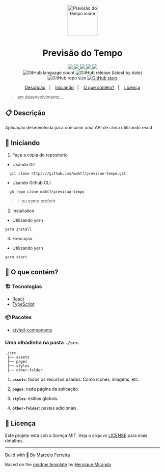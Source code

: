 <p align="center">
  <img alt="Previsão do tempo ícone" src="./src/assets/icon.png" width="100"/>
</p>
<h1 align="center">
  Previsão do Tempo
</h1>

<!-- Badges -->
<p align="center">
  <!-- if your  -->
  <a href="https://github.com/mahtf/previsao-tempo/graphs/commit-activity" alt="Maintenance">
    <img src="https://img.shields.io/badge/Maintained%3F-yes-1EAE72.svg" />
  </a>

  <!-- if your app is a website -->
  <a href="https://mahtf-previsaotempo.netlify.app/" alt="Website de Previsão do Tempo">
    <img src="https://img.shields.io/website-up-down-1EAE72-red/https://mahtf-previsaotempo.netlify.app/" />
  </a>

  <!-- License -->
  <a href="./LICENSE" alt="License: MIT">
    <img src="https://img.shields.io/badge/License-MIT-1EAE72.svg" />
  </a>

  <!-- codefactor -->
  <a href="https://www.codefactor.io/repository/github/mahtf/previsao-tempo" alt="CodeFactor">
    <img src="https://www.codefactor.io/repository/github/mahtf/previsao-tempo/badge" />
  </a>

  <!-- if your app is a website deployed on Netlify -->
  <a href="https://app.netlify.com/sites/mahtf-previsaotempo/deploys" alt="Netlify Status">
    <img src="https://api.netlify.com/api/v1/badges/d8a91cef-7e8c-447d-b1fe-751860e418c5
/deploy-status" />
  </a>

  <br/>

  <img alt="GitHub language count" src="https://img.shields.io/github/languages/count/mahtf/previsao-tempo?color=blue">

  <!-- version -->
  <img alt="GitHub release (latest by date)" src="https://img.shields.io/github/v/release/mahtf/previsao-tempo">

  <!-- GitHub repo size -->
  <img alt="GitHub repo size" src="https://img.shields.io/github/repo-size/mahtf/previsao-tempo">

  <!-- Social -->  
  <a href="https://github.com/mahtf/previsao-tempo/stargazers">
    <img alt="GitHub stars" src="https://img.shields.io/github/stars/mahtf/previsao-tempo?style=social">
  </a>

  <!-- more badges here -> https://gist.github.com/tterb/982ae14a9307b80117dbf49f624ce0e8 -->
</p>

<!-- summary -->
<p align="center">
  <a href="#clipboard-descrição">Descrição</a>&nbsp;&nbsp;&nbsp;|&nbsp;&nbsp;&nbsp;
  <a href="#rocket-iniciando">Iniciando</a>&nbsp;&nbsp;&nbsp;|&nbsp;&nbsp;&nbsp;
  <a href="#-o-que-contem">O que contém?</a>&nbsp;&nbsp;&nbsp;|&nbsp;&nbsp;&nbsp;
  <a href="#memo-licença">Licença</a>
</p>

> em desenvolvimento...

## :clipboard: Descrição
Aplicação desenvolvida para consumir uma API de clima utilizando react.

## :rocket: Iniciando

1. Faça a cópia do repositório

  - Usando Git
```shell
  git clone https://github.com/mahtf/previsao-tempo.git
```
  - Usando Github CLI
```shell
  gh repo clone mahtf/previsao-tempo
```
  > :bulb: ou como preferir

2. Installation
- Utilizando yarn
```shell 
yarn install
```

3. Execução
- Utilizando yarn
```shell 
yarn start
```


## 🧐 O que contém?

### :building_construction: Tecnologias
- [React](https://pt-br.reactjs.org)
- [TypeScript](https://www.typescriptlang.org)


### :package: Pacotes
- [styled-components](https://styled-components.com)

### Uma olhadinha na pasta `./src`.

    ./src
     ├── assets
     ├── pages
     ├── styles
     ├── other-folder

1.  **`assets`**: todos os recursos usados. Como ícones, imagens, etc.

2.  **`pages`**: cada página da aplicação.

3.  **`styles`**: estilos globais.
   
4.  **`other-folder`**: pastas adicionais.

## :memo: Licença

Este projeto está sob a licença MIT. Veja o arquivo [LICENSE](LICENSE) para mais detalhes.

---

Build with 💙 By [Marcelo Ferreira](https://github.com/MahTF)

Based on the [readme template](https://gist.github.com/henry-ns/a00234378353d9ca43e1bfe043202192) by [Henrique Miranda](http://thehenry.dev/)